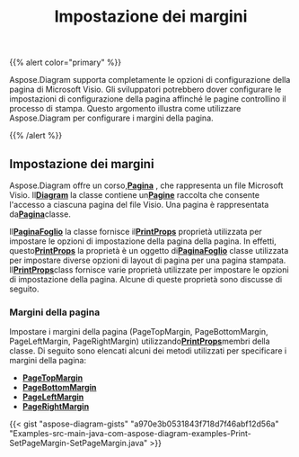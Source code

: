 ﻿---
title: Impostazione dei margini
type: docs
weight: 20
url: /it/java/setting-margins/
description: Questa sezione spiega come impostare le opzioni della pagina di visio con Aspose.Diagram.
---
{{% alert color="primary" %}}

Aspose.Diagram supporta completamente le opzioni di configurazione della pagina di Microsoft Visio. Gli sviluppatori potrebbero dover configurare le impostazioni di configurazione della pagina affinché le pagine controllino il processo di stampa. Questo argomento illustra come utilizzare Aspose.Diagram per configurare i margini della pagina.

{{% /alert %}}

## **Impostazione dei margini**

 Aspose.Diagram offre un corso,[**Pagina**](https://reference.aspose.com/diagram/java/com.aspose.diagram/page) , che rappresenta un file Microsoft Visio. Il[**Diagram**](https://reference.aspose.com/diagram/java/com.aspose.diagram/diagram) la classe contiene un[**Pagine**](https://reference.aspose.com/diagram/java/com.aspose.diagram/pagecollection) raccolta che consente l'accesso a ciascuna pagina del file Visio. Una pagina è rappresentata da[**Pagina**](https://reference.aspose.com/diagram/java/com.aspose.diagram/page)classe.

 Il[**PaginaFoglio**](https://reference.aspose.com/diagram/java/com.aspose.diagram/pagesheet) la classe fornisce il[**PrintProps**](https://reference.aspose.com/diagram/java/com.aspose.diagram/pagesheet#PrintProps) proprietà utilizzata per impostare le opzioni di impostazione della pagina della pagina. In effetti, questo[**PrintProps**](https://reference.aspose.com/diagram/java/com.aspose.diagram/pagesheet#PrintProps) la proprietà è un oggetto di[**PaginaFoglio**](https://reference.aspose.com/diagram/java/com.aspose.diagram/pagesheet) classe utilizzata per impostare diverse opzioni di layout di pagina per una pagina stampata. Il[**PrintProps**](https://reference.aspose.com/diagram/java/com.aspose.diagram/pagesheet#PrintProps)class fornisce varie proprietà utilizzate per impostare le opzioni di impostazione della pagina. Alcune di queste proprietà sono discusse di seguito.

### **Margini della pagina**

 Impostare i margini della pagina (PageTopMargin, PageBottomMargin, PageLeftMargin, PageRightMargin) utilizzando[**PrintProps**](https://reference.aspose.com/diagram/java/com.aspose.diagram/pagesheet#PrintProps)membri della classe. Di seguito sono elencati alcuni dei metodi utilizzati per specificare i margini della pagina:

- [**PageTopMargin**](https://reference.aspose.com/diagram/java/com.aspose.diagram/printprops#PageTopMargin)
- [**PageBottomMargin**](https://reference.aspose.com/diagram/java/com.aspose.diagram/printprops#PageBottomMargin)
- [**PageLeftMargin**](https://reference.aspose.com/diagram/java/com.aspose.diagram/printprops#PageLeftMargin)
- [**PageRightMargin**](https://reference.aspose.com/diagram/java/com.aspose.diagram/printprops#PageRightMargin)


{{< gist "aspose-diagram-gists" "a970e3b0531843f718d7f46abf12d56a" "Examples-src-main-java-com-aspose-diagram-examples-Print-SetPageMargin-SetPageMargin.java" >}}